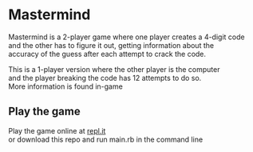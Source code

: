 # Mastermind
Mastermind is a 2-player game where one player creates a 4-digit code  
and the other has to figure it out, getting information about the  
accuracy of the guess after each attempt to crack the code.  

This is a 1-player version where the other player is the computer  
and the player breaking the code has 12 attempts to do so.  
More information is found in-game  

## Play the game  
Play the game online at [repl.it](https://replit.com/@tubulartina/mastermind#README.md)  
or download this repo and run main.rb in the command line  
